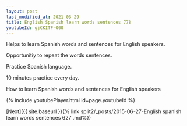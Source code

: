 ```yaml
---
layout: post
last_modified_at: 2021-03-29
title: English Spanish learn words sentences 778 
youtubeId: gjCKITF-O00
---
```

 
 
Helps to learn Spanish words and sentences for English speakers.

Opportunitiy to repeat the words sentences. 

Practice Spanish language. 
 
10 minutes practice every day. 
 
How to learn Spanish words and sentences for English speakers 
 
{% include youtubePlayer.html id=page.youtubeId %}
 
 
[Next]({{ site.baseurl }}{% link  split2/_posts/2015-06-27-English spanish learn words sentences 627 .md%})
 
